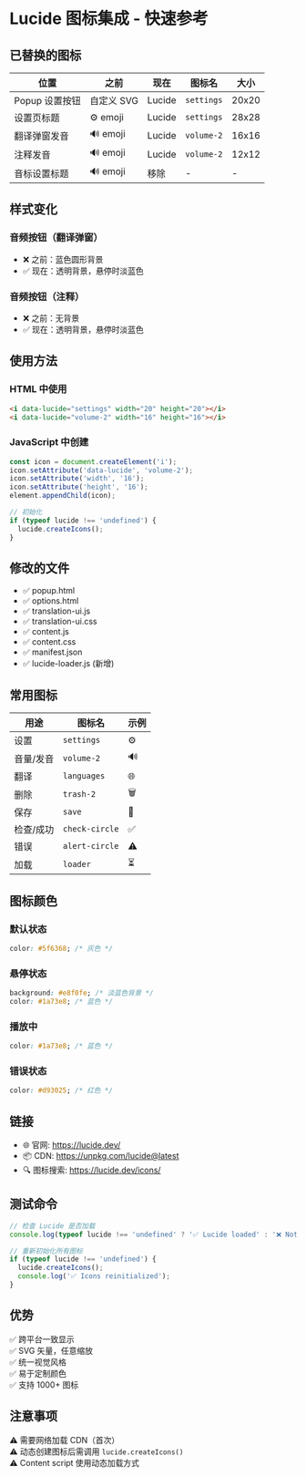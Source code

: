 # Lucide 图标集成 - 快速参考

## 已替换的图标

| 位置 | 之前 | 现在 | 图标名 | 大小 |
|------|------|------|--------|------|
| Popup 设置按钮 | 自定义 SVG | Lucide | `settings` | 20x20 |
| 设置页标题 | ⚙️ emoji | Lucide | `settings` | 28x28 |
| 翻译弹窗发音 | 🔊 emoji | Lucide | `volume-2` | 16x16 |
| 注释发音 | 🔊 emoji | Lucide | `volume-2` | 12x12 |
| 音标设置标题 | 🔊 emoji | 移除 | - | - |

## 样式变化

### 音频按钮（翻译弹窗）
- ❌ 之前：蓝色圆形背景
- ✅ 现在：透明背景，悬停时淡蓝色

### 音频按钮（注释）
- ❌ 之前：无背景
- ✅ 现在：透明背景，悬停时淡蓝色

## 使用方法

### HTML 中使用
```html
<i data-lucide="settings" width="20" height="20"></i>
<i data-lucide="volume-2" width="16" height="16"></i>
```

### JavaScript 中创建
```javascript
const icon = document.createElement('i');
icon.setAttribute('data-lucide', 'volume-2');
icon.setAttribute('width', '16');
icon.setAttribute('height', '16');
element.appendChild(icon);

// 初始化
if (typeof lucide !== 'undefined') {
  lucide.createIcons();
}
```

## 修改的文件

- ✅ popup.html
- ✅ options.html  
- ✅ translation-ui.js
- ✅ translation-ui.css
- ✅ content.js
- ✅ content.css
- ✅ manifest.json
- ✅ lucide-loader.js (新增)

## 常用图标

| 用途 | 图标名 | 示例 |
|------|--------|------|
| 设置 | `settings` | ⚙️ |
| 音量/发音 | `volume-2` | 🔊 |
| 翻译 | `languages` | 🌐 |
| 删除 | `trash-2` | 🗑️ |
| 保存 | `save` | 💾 |
| 检查/成功 | `check-circle` | ✅ |
| 错误 | `alert-circle` | ⚠️ |
| 加载 | `loader` | ⏳ |

## 图标颜色

### 默认状态
```css
color: #5f6368; /* 灰色 */
```

### 悬停状态
```css
background: #e8f0fe; /* 淡蓝色背景 */
color: #1a73e8; /* 蓝色 */
```

### 播放中
```css
color: #1a73e8; /* 蓝色 */
```

### 错误状态
```css
color: #d93025; /* 红色 */
```

## 链接

- 🌐 官网: https://lucide.dev/
- 📦 CDN: https://unpkg.com/lucide@latest
- 🔍 图标搜索: https://lucide.dev/icons/

## 测试命令

```javascript
// 检查 Lucide 是否加载
console.log(typeof lucide !== 'undefined' ? '✅ Lucide loaded' : '❌ Not loaded');

// 重新初始化所有图标
if (typeof lucide !== 'undefined') {
  lucide.createIcons();
  console.log('✅ Icons reinitialized');
}
```

## 优势

✅ 跨平台一致显示  
✅ SVG 矢量，任意缩放  
✅ 统一视觉风格  
✅ 易于定制颜色  
✅ 支持 1000+ 图标  

## 注意事项

⚠️ 需要网络加载 CDN（首次）  
⚠️ 动态创建图标后需调用 `lucide.createIcons()`  
⚠️ Content script 使用动态加载方式  
